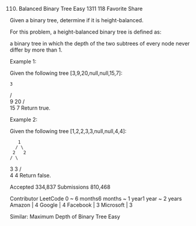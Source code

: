 110. Balanced Binary Tree
Easy 1311 118 Favorite Share

Given a binary tree, determine if it is height-balanced.

For this problem, a height-balanced binary tree is defined as:

a binary tree in which the depth of the two subtrees of every node never differ by more than 1.

Example 1:

Given the following tree [3,9,20,null,null,15,7]:

    3
   / \
  9  20
    /  \
   15   7
Return true.

Example 2:

Given the following tree [1,2,2,3,3,null,null,4,4]:

       1
      / \
     2   2
    / \
   3   3
  / \
 4   4
Return false.

Accepted 334,837
Submissions 810,468

Contributor LeetCode
0 ~ 6 months6 months ~ 1 year1 year ~ 2 years
Amazon | 4 Google | 4 Facebook | 3 Microsoft | 3

Similar:
Maximum Depth of Binary Tree Easy


